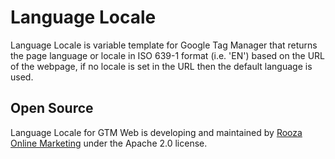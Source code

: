 # Language Locale

Language Locale is variable template for Google Tag Manager that returns the page language or locale in ISO 639-1 format (i.e. 'EN') based on the URL of the webpage, if no locale is set in the URL then the default language is used.

## Open Source

Language Locale for GTM Web is developing and maintained by [Rooza Online Marketing](https://rooza.nl/) under the Apache 2.0 license.